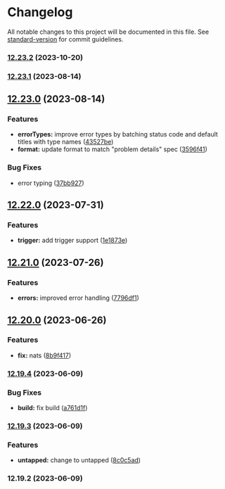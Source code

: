 # Changelog

All notable changes to this project will be documented in this file. See [standard-version](https://github.com/conventional-changelog/standard-version) for commit guidelines.

### [12.23.2](https://github.com/crittelmeyer/baddie/compare/v12.23.1...v12.23.2) (2023-10-20)

### [12.23.1](https://github.com/untapped-solutions/baddie/compare/v12.23.0...v12.23.1) (2023-08-14)

## [12.23.0](https://github.com/untapped-solutions/baddie/compare/v12.22.0...v12.23.0) (2023-08-14)


### Features

* **errorTypes:** improve error types by batching status code and default titles with type names ([43527be](https://github.com/untapped-solutions/baddie/commit/43527be8b66d32b8ae745fb83e605814f31a7e0c))
* **format:** update format to match "problem details" spec ([3596f41](https://github.com/untapped-solutions/baddie/commit/3596f417c2cd033f21299b4717d8fd9a7a2e77f5))


### Bug Fixes

* error typing ([37bb927](https://github.com/untapped-solutions/baddie/commit/37bb927935d9db8089f50b11acbf66b9756a2220))

## [12.22.0](https://github.com/untapped-solutions/baddie/compare/v12.21.0...v12.22.0) (2023-07-31)


### Features

* **trigger:** add trigger support ([1e1873e](https://github.com/untapped-solutions/baddie/commit/1e1873e7720f2960ddbee8c20ec6f8c2fe0d0dee))

## [12.21.0](https://github.com/untapped-solutions/baddie/compare/v12.20.0...v12.21.0) (2023-07-26)


### Features

* **errors:** improved error handling ([7796df1](https://github.com/untapped-solutions/baddie/commit/7796df1fa09bfc2a68b09173877ccaee1bcd5520))

## [12.20.0](https://github.com/untapped-solutions/baddie/compare/v12.19.4...v12.20.0) (2023-06-26)


### Features

* **fix:** nats ([8b9f417](https://github.com/untapped-solutions/baddie/commit/8b9f4170a5e8d86ca02e9169ee495a1c16dfc4b0))

### [12.19.4](https://github.com/untapped-solutions/baddie/compare/v12.19.3...v12.19.4) (2023-06-09)


### Bug Fixes

* **build:** fix build ([a761d1f](https://github.com/untapped-solutions/baddie/commit/a761d1f25711d43b639a2d5eca74eafe3068253a))

### [12.19.3](https://github.com/untapped-solutions/baddie/compare/v12.19.2...v12.19.3) (2023-06-09)


### Features

* **untapped:** change to untapped ([8c0c5ad](https://github.com/untapped-solutions/baddie/commit/8c0c5ad6175cf41593af3440fd77bdb86d714db7))

### 12.19.2 (2023-06-09)
